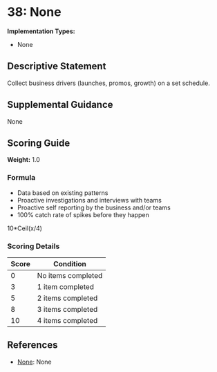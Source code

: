 # 38: None

**Implementation Types:**
- None

## Descriptive Statement

Collect business drivers (launches, promos, growth) on a set schedule.

## Supplemental Guidance

None

## Scoring Guide

**Weight:** 1.0

### Formula

* Data based on existing patterns
* Proactive investigations and interviews with teams
* Proactive self reporting by the business and/or teams
* 100% catch rate of spikes before they happen

10*Ceil(x/4)

### Scoring Details

| Score | Condition |
| ----- | --------- |
| 0 | No items completed |
| 3 | 1 item completed |
| 5 | 2 items completed |
| 8 | 3 items completed |
| 10 | 4 items completed |

## References

- [None](None): None

